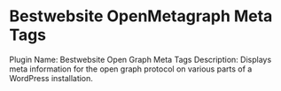 # Bestwebsite OpenMetagraph Meta Tags
Plugin Name:       Bestwebsite Open Graph Meta Tags
Description:       Displays meta information for the open graph protocol on various parts of a WordPress installation.
